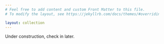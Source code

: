 ```yaml
---
# Feel free to add content and custom Front Matter to this file.
# To modify the layout, see https://jekyllrb.com/docs/themes/#overriding-theme-defaults

layout: collection
---
```


<!-- <img title="a title" alt="Alt text" src="images/headshot.jpg" width="400" height="400"> -->
Under construction, check in later.
